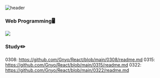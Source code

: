 ![header](https://capsule-render.vercel.app/api?type=waving&color=timeGradient&text=Gnoy's%20React%20Study&animation=twinkling&fontSize=35&fontAlignY=40&fontAlign=70&height=250)

### Web Programming🖥️
<img src="https://img.shields.io/badge/react-20232a.svg?style=for-the-badge&logo=react&logoColor=61DAFB"/>

### Study✏️
0308: https://github.com/Gnyo/React/blob/main/0308/readme.md
0315: https://github.com/Gnyo/React/blob/main/0315/readme.md
0322: https://github.com/Gnyo/React/blob/main/0322/readme.md
